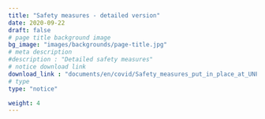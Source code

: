 ```yaml
---
title: "Safety measures - detailed version"
date: 2020-09-22
draft: false
# page title background image
bg_image: "images/backgrounds/page-title.jpg"
# meta description
#description : "Detailed safety measures"
# notice download link
download_link : "documents/en/covid/Safety_measures_put_in_place_at_UNF.pdf"
# type
type: "notice"

weight: 4
---
```

